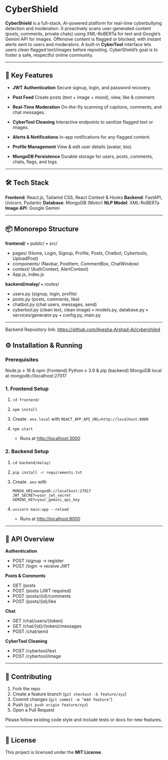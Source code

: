 # CyberShield

**CyberShield** is a full-stack, AI-powered platform for real-time cyberbullying detection and moderation. It proactively scans user-generated content (posts, comments, private chats) using XML-RoBERTa for text and Google’s Gemini API for images. Offensive content is flagged or blocked, with instant alerts sent to users and moderators. A built-in **CyberTool** interface lets users clean flagged text/images before reposting. CyberShield’s goal is to foster a safe, respectful online community.

---

## 🚀 Key Features

* **JWT Authentication**
  Secure signup, login, and password recovery.

* **Post Feed**
  Create posts (text + image + mood), view, like & comment.

* **Real-Time Moderation**
  On-the-fly scanning of captions, comments, and chat messages.

* **CyberTool Cleaning**
  Interactive endpoints to sanitize flagged text or images.

* **Alerts & Notifications**
  In-app notifications for any flagged content.

* **Profile Management**
  View & edit user details (avatar, bio).

* **MongoDB Persistence**
  Durable storage for users, posts, comments, chats, flags, and logs.

---

## 🛠 Tech Stack

**Frontend**: React.js, Tailwind CSS, React Context & Hooks
**Backend**: FastAPI, Uvicorn, Pydantic
**Database**: MongoDB (Motor)
**NLP Model**: XML-RoBERTa
**Image API**: Google Gemini

---

## 📦 Monorepo Structure

**frontend/**
• public/
• src/

* pages/ (Home, Login, Signup, Profile, Posts, Chatbot, Cybertools, UploadPost)
* components/ (Navbar, PostItem, CommentBox, ChatWindow)
* context/ (AuthContext, AlertContext)
* App.js, index.js

**backend/malay/**
• routes/

* users.py (signup, login, profile)
* posts.py (posts, comments, like)
* chatbot.py (chat users, messages, send)
* cybertool.py (clean text, clean image)
  • models.py, database.py
  • services/generator.py
  • config.py, main.py

---
Backend Repository link: https://github.com/Ayesha-Arshad-Ai/cybershiled

## ⚙️ Installation & Running

### Prerequisites

Node.js ≥ 16 & npm (frontend)
Python ≥ 3.9 & pip (backend)
MongoDB local at mongodb://localhost:27017

### 1. Frontend Setup

1. `cd frontend/`
2. `npm install`
3. Create `.env.local` with
   `REACT_APP_API_URL=http://localhost:8000`
4. `npm start`

   * Runs at [http://localhost:3000](http://localhost:3000)

### 2. Backend Setup

1. `cd backend/malay/`
2. `pip install -r requirements.txt`
3. Create `.env` with

   ```
   MONGO_URI=mongodb://localhost:27017
   JWT_SECRET=your_jwt_secret
   GEMINI_KEY=your_gemini_api_key
   ```
4. `uvicorn main:app --reload`

   * Runs at [http://localhost:8000](http://localhost:8000)

---

## 🔗 API Overview

**Authentication**

* POST /signup → register
* POST /login → receive JWT

**Posts & Comments**

* GET /posts
* POST /posts (JWT required)
* POST /posts/{id}/comments
* POST /posts/{id}/like

**Chat**

* GET /chat/users/{token}
* GET /chat/{id}/{token}/messages
* POST /chat/send

**CyberTool Cleaning**

* POST /cybertool/text
* POST /cybertool/image

---

## 🤝 Contributing

1. Fork the repo
2. Create a feature branch (`git checkout -b feature/xyz`)
3. Commit changes (`git commit -m "Add feature"`)
4. Push (`git push origin feature/xyz`)
5. Open a Pull Request

Please follow existing code style and include tests or docs for new features.

---

## 📄 License

This project is licensed under the **MIT License**.
